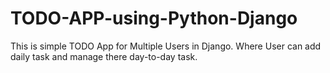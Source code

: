 # TODO-APP-using-Python-Django
This is simple TODO App for Multiple Users in Django. Where User can add daily task and manage there day-to-day task.

